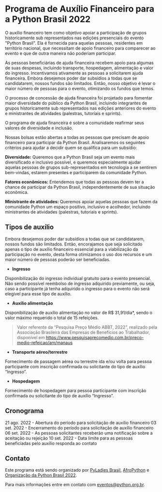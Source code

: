 # Programa de Auxílio Financeiro para a Python Brasil 2022

O auxílio financeiro tem como objetivo apoiar a participação de grupos historicamente sub representados nas edições presenciais do evento "Python Brasil". Ela é fornecida para aquelas pessoas, residentes em território nacional, que necessitam de apoio financeiro para comparecer ao evento e que de outra maneira não poderiam participar.


As pessoas beneficiárias de ajuda financeira recebem apoio para algumas de suas despesas, incluindo transporte, hospedagem, alimentação e valor do ingresso. Incentivamos ativamente as pessoas a solicitarem ajuda financeira. Embora desejemos poder dar subsídios a todas que se candidatarem, nossos fundos são limitados. Então, nosso objetivo é levar o maior número de pessoas para o evento, otimizando os fundos que temos.

O processo de concessão de ajuda financeira foi projetado para fomentar maior diversidade do público da Python Brasil, incluindo integrantes de grupos historicamente sub representados nas edições anteriores do evento e ministrantes de atividades (palestras, tutoriais e sprints).

O programa de ajuda financeira é sobre a comunidade reafirmar seus valores de diversidade e inclusão.

Nossas bolsas estão abertas a todas as pessoas que precisam de apoio financeiro para participar da Python Brasil. Analisaremos os seguintes critérios para ajudar a decidir quem se qualifica para um subsídio:

**Diversidade:** Queremos que a Python Brasil seja um evento mais diversificado e inclusivo possível, e queremos especialmente ajudar aquelas pessoas de grupos sub-representados em tecnologia a se sentirem bem-vindas, estarem presentes e participarem da comunidade Python.

**Fatores econômicos:** Entendemos que todas as pessoas devem ter a chance de participar da Python Brasil, independentemente de sua situação econômica.

**Ministrante de atividades:** Queremos apoiar aquelas pessoas que fazem da comunidade Python um espaço positivo, inclusivo e acolhedor, incluindo ministrantes de atividades (palestras, tutoriais e sprints).

## Tipos de auxílio

Embora desejemos poder dar subsídios a todas que se candidatarem, nossos fundos são limitados. Então, encorajamos que seja solicitado apenas o tipo de auxílio financeiro essencial para a viabilização da participação no evento, desta forma otimizamos o uso dos recursos e um maior número de pessoas poderão ser beneficiadas.

* **Ingresso** 

Disponibilização do ingresso individual gratuito para o evento presencial. Não sendo possível reembolso de ingresso adquirido previamente, ou seja, caso a participante já tenha adquirido o ingresso para o evento não será elegível para esse tipo de auxílio.

* **Auxílio alimentação**

Disponibilização de auxílio alimentação no valor de R$ 31,91/dia*, sendo o valor máximo requerido o total de 15 refeições.

> Valor referente da “Pesquisa Preço Médio ABBT, 2022”, realizado pela Associação Brasileira das Empresas de Benefícios ao Trabalhador, disponível em https://www.pesquisaprecomedio.com.br/preco-medio-refeicao/am/manaus 

* **Transporte aéreo/terrestre**

Fornecimento de passagem aérea ou terrestre ida e/ou volta para pessoa participante com inscrição confirmada ou solicitante do tipo de auxílio “Ingresso”.

* **Hospedagem**

Fornecimento de hospedagem para pessoa participante com inscrição confirmada ou solicitante do tipo de auxílio “Ingresso”.

## Cronograma

21 ago. 2022 - Abertura do período para solicitação de auxílio financeiro
03 set. 2022 - Encerramento do período para solicitação de auxílio financeiro
06 set. 2022 - As pessoas solicitantes receberão uma notificação sobre a aceitação ou rejeição
10 set. 2022 - Data limite para as pessoas beneficiadas pelo auxílio responda ao contato

## Contato

Este programa está sendo organizado por [PyLadies Brasil](https://github.com/pyladies-brazil/), [AfroPython](https://github.com/afropython/) e [Organização da Python Brasil 2022](https://github.com/pythonbrasil/).

Para mais informações entre em contato com eventos@python.org.br.